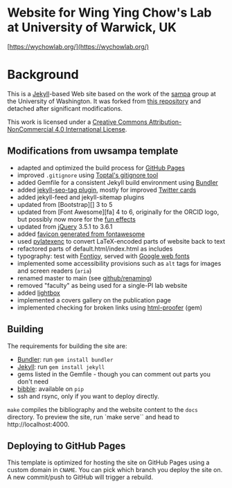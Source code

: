 Website for Wing Ying Chow's Lab at University of Warwick, UK
=============================================================

[https://wychowlab.org/](https://wychowlab.org/)


Background
=======================

This is a [Jekyll][]-based Web site based on the work of the [sampa][] group at the University of Washington. It was forked from [this repository][uwsamparepo] and detached after significant modifications.

This work is licensed under a [Creative Commons Attribution-NonCommercial 4.0 International License][license].

[Jekyll]: http://jekyllrb.com/
[sampa]: http://sampa.cs.washington.edu/
[license]: https://creativecommons.org/licenses/by-nc/4.0/
[uwsamparepo]: https://github.com/uwsampa/research-group-web

Modifications from uwsampa template
--------
- adapted and optimized the build process for [GitHub Pages](https://pages.github.com/)
- improved `.gitignore` using [Toptal's gitignore tool](https://www.toptal.com/developers/gitignore/)
- added Gemfile for a consistent Jekyll build environment using [Bundler][]
- added [jekyll-seo-tag plugin][jekyll-seo-tag], mostly for improved [Twitter cards][twittercards]
- added jekyll-feed and jekyll-sitemap plugins
- updated from [Bootstrap][] 3 to 5
- updated from [Font Awesome][fa] 4 to 6, originally for the ORCID logo, but possibly now more for the [fun effects](https://fontawesome.com/docs/web/style/animate)
- updated from [jQuery][] 3.5.1 to 3.6.1
- added [favicon generated from fontawesome](https://gauger.io/fonticon/)
- used [pylatexenc][pylatexenc] to convert LaTeX-encoded parts of website back to text
- refactored parts of default.html/index.html as includes
- typography: test with [Fontjoy][], served with [Google web fonts][gwf]
- implemented some accessibility provisions such as `alt` tags for images and screen readers (`aria`)
- renamed master to main (see [github/renaming](https://github.com/github/renaming))
- removed "faculty" as being used for a single-PI lab website
- added [lightbox][]
- implemented a covers gallery on the publication page
- implemented checking for broken links using [html-proofer][] (gem)

[Bundler]: https://bundler.io/
[jekyll-seo-tag]: https://github.com/jekyll/jekyll-seo-tag
[twittercards]: https://developer.twitter.com/en/docs/twitter-for-websites/cards/overview/abouts-cards
[pylatexenc]: https://pylatexenc.readthedocs.io/en/latest/latex2text/
[fontjoy]: https://fontjoy.com/
[gwf]: https://fonts.google.com/
[jQuery]: https://jquery.com/
[lightbox]: https://lokeshdhakar.com/projects/lightbox2/
[html-proofer]: https://github.com/gjtorikian/html-proofer
[bibble]: https://github.com/sampsyo/bibble/
[Python]: https://www.python.org/
[fork]: https://github.com/wychowlab/research-group-web/fork


Building
--------

The requirements for building the site are:

* [Bundler][]: run `gem install bundler`
* [Jekyll][]: run `gem install jekyll`
* gems listed in the Gemfile - though you can comment out parts you don't need
* [bibble][]: available on `pip`
* ssh and rsync, only if you want to deploy directly.

`make` compiles the bibliography and the website content to the `docs`
directory. To preview the site, run `make serve`` and head to
http://localhost:4000.


Deploying to GitHub Pages
-----------------------

This template is optimized for hosting the site on GitHub Pages using a custom domain in `CNAME`. You can pick which branch you deploy the site on. A new commit/push to GitHub will trigger a rebuild.


